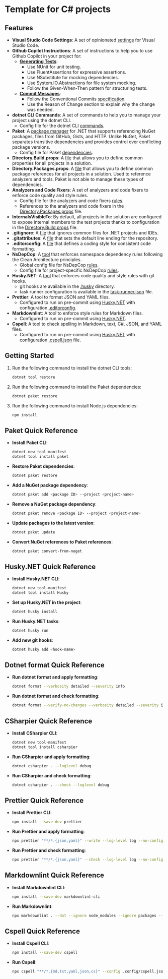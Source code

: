 # Template for C# projects

## Features

- **Visual Studio Code Settings**: A set of opinionated [settings](../.vscode/settings.json) for Visual Studio Code.
- **Github Copilot Instructions**: A set of instructions to help you to use Github Copilot in your project for:
  - **[Generating Tests](../.github/copilot-instructions/copilot-test-instructions.md)**:
    - Use NUnit for unit testing.
    - Use FluentAssertions for expressive assertions.
    - Use NSubstitute for mocking dependencies.
    - Use System.IO.Abstractions for file system mocking.
    - Follow the Given-When-Then pattern for structuring tests.
  - **[Commit Messages](../.github/copilot-instructions/copilot-commit-instructions.md)**:
    - Follow the Conventional Commits [specification](https://www.conventionalcommits.org).
    - Use the Reason of Change section to explain why the change was needed.
- **dotnet CLI Commands**: A set of commands to help you to manage your project using the dotnet CLI.
  - Config file for the dotnet CLI [commands](../.config/dotnet-tools.json).
- **Paket**: A [package manager](https://fsprojects.github.io/Paket/index.html) for .NET that supports referencing NuGet packages, files from GitHub, Gists, and HTTP. Unlike NuGet, Paket separates transitive dependencies and provides control over conflicting package versions.
  - Config file for Paket [dependencies](../paket.dependencies).
- **Directory.Build.props**: A [file](../Directory.Build.props) that allows you to define common properties for all projects in a solution.
- **Directory.Packages.props**: A [file](../Directory.Packages.props) that allows you to define common package references for all projects in a solution. Used to reference analyzers and tools. Paket is not able to manage these types of dependencies.
- **Analyzers and Code Fixers**: A set of analyzers and code fixers to enforce code quality and style rules.
  - Config file for the analyzers and code fixers [rules](../.editorconfig).
  - References to the analyzers and code fixers in the [Directory.Packages.props](../Directory.Packages.props) file.
- **InternalsVisibleTo**: By default, all projects in the solution are configured to expose internal members to the test projects thanks to configuration in the [Directory.Build.props](../Directory.Build.props) file.
- **.gitignore**: A [file](../.gitignore) that ignores common files for .NET projects and IDEs.
- **.gitattributes**: A [file](../.gitattributes) that sets the default line ending for the repository.
- **.editorconfig**: A [file](../.editorconfig) that defines a coding style for consistent code formatting.
- **NsDepCop**: A [tool](https://github.com/realvizu/NsDepCop) that enforces namespace dependency rules following the Clean Architecture principles.
  - Global config file for NsDepCop [rules](../NsDepCop.json).
  - Config file for project-specific NsDepCop [rules](../src/Example/config.nsdepcop).
- **Husky.NET**: A [tool](https://alirezanet.github.io/Husky.Net/) that enforces code quality and style rules with git hooks.
  - git hooks are available in the [.husky](../.husky) directory.
  - task runner configuration is available in the [task-runner.json](../.husky/task-runner.json) file.
- **Prettier**: A tool to format JSON and YAML files.
  - Configured to run on pre-commit using [Husky.NET](../.husky/task-runner.json) with configuration [.editorconfig](../.editorconfig).
- **Markdownlint**: A tool to enforce style rules for Markdown files.
  - Configured to run on pre-commit using [Husky.NET](../.husky/task-runner.json).
- **Cspell**: A tool to check spelling in Markdown, text, C#, JSON, and YAML files.
  - Configured to run on pre-commit using [Husky.NET](../.husky/task-runner.json) with configuration [.cspell.json](../.config/cspell.json) file.

## Getting Started

1. Run the following command to install the dotnet CLI tools:

    ```bash
    dotnet tool restore
    ```
  
2. Run the following command to install the Paket dependencies:

    ```bash
    dotnet paket restore
    ```

3. Run the following command to install Node.js dependencies:

    ```bash
    npm install
    ```

## Paket Quick Reference

- **Install Paket CLI**:

    ```bash
    dotnet new tool-manifest
    dotnet tool install paket
    ```

- **Restore Paket dependencies**:

    ```bash
    dotnet paket restore
    ```

- **Add a NuGet package dependency**:

    ```bash
    dotnet paket add <package ID> --project <project-name>
    ```

- **Remove a NuGet package dependency**:

    ```bash
    dotnet paket remove <package ID> --project <project-name>
    ```

- **Update packages to the latest version**:

    ```bash
    dotnet paket update
    ```

- **Convert NuGet references to Paket references**:

    ```bash
    dotnet paket convert-from-nuget
    ```

## Husky.NET Quick Reference

- **Install Husky.NET CLI**:

    ```bash
    dotnet new tool-manifest
    dotnet tool install Husky
    ```

- **Set up Husky.NET in the project**:

    ```bash
    dotnet husky install
    ```

- **Run Husky.NET tasks**:

    ```bash
    dotnet husky run
    ```

- **Add new git hooks**:

    ```bash
    dotnet husky add <hook-name>
    ```

## Dotnet format Quick Reference

- **Run dotnet format and apply formatting**:

    ```bash
    dotnet format --verbosity detailed --severity info
    ```

- **Run dotnet format and check formatting**:

    ```bash
    dotnet format --verify-no-changes --verbosity detailed --severity info
    ```

## CSharpier Quick Reference

- **Install CSharpier CLI**:

    ```bash
    dotnet new tool-manifest
    dotnet tool install csharpier
    ```

- **Run CSharpier and apply formatting**:

    ```bash
    dotnet csharpier . --loglevel debug
    ```

- **Run CSharpier and check formatting**:

    ```bash
    dotnet csharpier . --check --loglevel debug
    ```

## Prettier Quick Reference

- **Install Prettier CLI**:

    ```bash
    npm install --save-dev prettier
    ```

- **Run Prettier and apply formatting**:

    ```bash
    npx prettier "**/*.{json,yaml}" --write --log-level log --no-config
    ```

- **Run Prettier and check formatting**:

    ```bash
    npx prettier "**/*.{json,yaml}" --check --log-level log --no-config
    ```

## Markdownlint Quick Reference

- **Install Markdownlint CLI**:

    ```bash
    npm install --save-dev markdownlint-cli
    ```

- **Run Markdownlint**:

    ```bash
    npx markdownlint . --dot --ignore node_modules --ignore packages --ignore CHANGELOG.md --disable MD013
    ```

## Cspell Quick Reference

- **Install Cspell CLI**:

    ```bash
    npm install --save-dev cspell
    ```

- **Run Cspell**:

    ```bash
    npx cspell "**/*.{md,txt,yaml,json,cs}" --config .config/cspell.json
    ```
